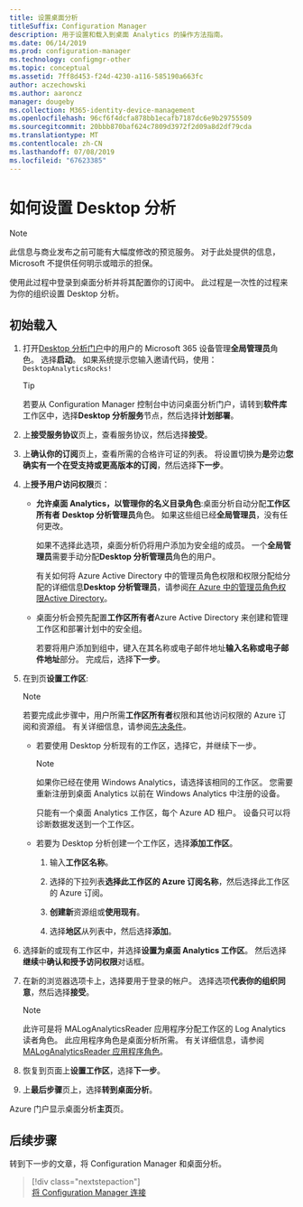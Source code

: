 ```yaml
---
title: 设置桌面分析
titleSuffix: Configuration Manager
description: 用于设置和载入到桌面 Analytics 的操作方法指南。
ms.date: 06/14/2019
ms.prod: configuration-manager
ms.technology: configmgr-other
ms.topic: conceptual
ms.assetid: 7ff8d453-f24d-4230-a116-585190a663fc
author: aczechowski
ms.author: aaroncz
manager: dougeby
ms.collection: M365-identity-device-management
ms.openlocfilehash: 96cf6f4dcfa878bb1ecafb7187dc6e9b29755509
ms.sourcegitcommit: 20bbb870baf624c7809d3972f2d09a8d2df79cda
ms.translationtype: MT
ms.contentlocale: zh-CN
ms.lasthandoff: 07/08/2019
ms.locfileid: "67623385"
---
```

# <a name="how-to-set-up-desktop-analytics"></a>如何设置 Desktop 分析

> [!Note]  
> 此信息与商业发布之前可能有大幅度修改的预览服务。 对于此处提供的信息，Microsoft 不提供任何明示或暗示的担保。  

使用此过程中登录到桌面分析并将其配置你的订阅中。 此过程是一次性的过程来为你的组织设置 Desktop 分析。  



## <a name="initial-onboarding"></a>初始载入

1. 打开[Desktop 分析门户](https://aka.ms/desktopanalytics)中的用户的 Microsoft 365 设备管理**全局管理员**角色。 选择**启动**。 如果系统提示您输入邀请代码，使用： `DesktopAnalyticsRocks!`

    > [!Tip]  
    > 若要从 Configuration Manager 控制台中访问桌面分析门户，请转到**软件库**工作区中，选择**Desktop 分析服务**节点，然后选择**计划部署**。

2. 上**接受服务协议**页上，查看服务协议，然后选择**接受**。  

3. 上**确认你的订阅**页上，查看所需的合格许可证的列表。 将设置切换为**是**旁边**您确实有一个在受支持或更高版本的订阅**，然后选择**下一步**。  

4. 上**授予用户访问权限**页：

    - **允许桌面 Analytics，以管理你的名义目录角色**:桌面分析自动分配**工作区所有者** **Desktop 分析管理员**角色。 如果这些组已经**全局管理员**，没有任何更改。

        如果不选择此选项，桌面分析仍将用户添加为安全组的成员。 一个**全局管理员**需要手动分配**Desktop 分析管理员**角色的用户。   

        有关如何将 Azure Active Directory 中的管理员角色权限和权限分配给分配的详细信息**Desktop 分析管理员**，请参阅[在 Azure 中的管理员角色权限Active Directory](https://docs.microsoft.com/azure/active-directory/users-groups-roles/directory-assign-admin-roles)。  

    - 桌面分析会预先配置**工作区所有者**Azure Active Directory 来创建和管理工作区和部署计划中的安全组。 

        若要将用户添加到组中，键入在其名称或电子邮件地址**输入名称或电子邮件地址**部分。 完成后，选择**下一步**。

5. 在到页**设置工作区**:  

    > [!Note]  
    > 若要完成此步骤中，用户所需**工作区所有者**权限和其他访问权限的 Azure 订阅和资源组。 有关详细信息，请参阅[先决条件](/sccm/desktop-analytics/overview#prerequisites)。  

    - 若要使用 Desktop 分析现有的工作区，选择它，并继续下一步。  

        > [!Note]  
        > 如果你已经在使用 Windows Analytics，请选择该相同的工作区。 您需要重新注册到桌面 Analytics 以前在 Windows Analytics 中注册的设备。
        >
        > 只能有一个桌面 Analytics 工作区，每个 Azure AD 租户。 设备只可以将诊断数据发送到一个工作区。  

    - 若要为 Desktop 分析创建一个工作区，选择**添加工作区**。  

        1. 输入**工作区名称**。<!--do we have any guidance for this name?-->  

        2. 选择的下拉列表**选择此工作区的 Azure 订阅名称**，然后选择此工作区的 Azure 订阅。  

        3. **创建新**资源组或**使用现有**。

        4. 选择**地区**从列表中，然后选择**添加**。  

6. 选择新的或现有工作区中，并选择**设置为桌面 Analytics 工作区**。  然后选择**继续**中**确认和授予访问权限**对话框。  

7. 在新的浏览器选项卡上，选择要用于登录的帐户。 选择选项**代表你的组织同意**，然后选择**接受**。  

    > [!Note]  
    > 此许可是将 MALogAnalyticsReader 应用程序分配工作区的 Log Analytics 读者角色。 此应用程序角色是桌面分析所需。 有关详细信息，请参阅[MALogAnalyticsReader 应用程序角色](/sccm/desktop-analytics/troubleshooting#bkmk_MALogAnalyticsReader)。  

8. 恢复到页面上**设置工作区**，选择**下一步**。  

9. 上**最后步骤**页上，选择**转到桌面分析**。

Azure 门户显示桌面分析**主页**页。


## <a name="next-steps"></a>后续步骤

转到下一步的文章，将 Configuration Manager 和桌面分析。
> [!div class="nextstepaction"]  
> [将 Configuration Manager 连接](/sccm/desktop-analytics/connect-configmgr)  
